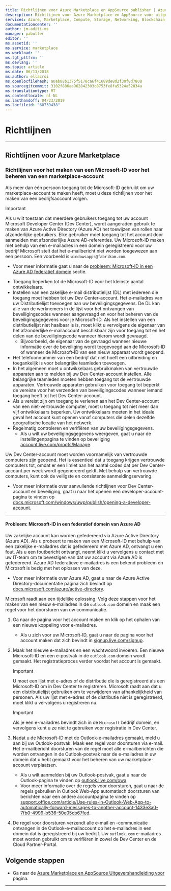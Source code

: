 ```yaml
---
title: Richtlijnen voor Azure Marketplace en AppSource publisher | Azure
description: Richtlijnen voor Azure Marketplace en AppSource voor uitgevers van app- en service
services: Azure, Marketplace, Compute, Storage, Networking, Blockchain, Security
documentationcenter: ''
author: jm-aditi-ms
manager: pabutler
editor: ''
ms.assetid: ''
ms.service: marketplace
ms.workload: ''
ms.tgt_pltfrm: ''
ms.devlang: ''
ms.topic: article
ms.date: 06/13/2018
ms.author: ellacroi
ms.openlocfilehash: a0ab88b1375f5178ca6f41689de8d2f30f8d7808
ms.sourcegitcommit: 3102f886aa962842303c8753fe8fa5324a52834a
ms.translationtype: MT
ms.contentlocale: nl-NL
ms.lasthandoff: 04/23/2019
ms.locfileid: "60739438"
---
```

# <a name="guidelines"></a>Richtlijnen  

<!--
## Guidelines for AppSource  
-->
---

## <a name="guidelines-for-azure-marketplace"></a>Richtlijnen voor Azure Marketplace  

### <a name="guidelines-for-creating-a-microsoft-id-to-manage-a-marketplace-account"></a>Richtlijnen voor het maken van een Microsoft-ID voor het beheren van een marketplace-account  
Als meer dan één persoon toegang tot de Microsoft-ID gebruikt om uw marketplace-account te maken heeft, moet u deze richtlijnen voor het maken van een bedrijfsaccount volgen. 

>[!IMPORTANT]
>Als u wilt toestaan dat meerdere gebruikers toegang tot uw account Microsoft Developer Center (Dev Center), wordt aangeraden gebruik te maken van Azure Active Directory (Azure AD) het toewijzen van rollen naar afzonderlijke gebruikers. Elke gebruiker moet toegang tot het account door aanmelden met afzonderlijke Azure AD-referenties. Uw Microsoft-ID maken met behulp van een e-mailadres in een domein geregistreerd voor uw bedrijf Microsoft stelt dat het e-mailbericht niet worden toegewezen aan een persoon. Een voorbeeld is `windowsapps@fabrikam.com`.  
>*   Voor meer informatie gaat u naar de [probleem: Microsoft-ID in een Azure AD federatief domein](#issue-microsoft-id-in-an-azure-ad-federated-domain) sectie.  

*   Toegang beperken tot de Microsoft-ID voor het kleinste aantal ontwikkelaars. 
*   Instellen van een zakelijke e-mail distributielijst (DL) met iedereen die toegang moet hebben tot uw Dev Center-account. Het e-mailadres van uw Distributielijst toevoegen aan uw beveiligingsgegevens. De DL kan alle van de werknemers in de lijst voor het ontvangen van beveiligingscodes wanneer aangevraagd en voor het beheren van de beveiligingsgegevens voor je Microsoft-ID. Als het instellen van een distributielijst niet haalbaar is is, moet klikt u vervolgens de eigenaar van het afzonderlijke e-mailaccount beschikbaar zijn voor toegang tot en het delen van de beveiligingscode wanneer hierom wordt gevraagd.  
    *   Bijvoorbeeld, de eigenaar van de gevraagd wanneer nieuwe informatie over de beveiliging wordt toegevoegd aan de Microsoft-ID of wanneer de Microsoft-ID van een nieuw apparaat wordt geopend.  
*   Het telefoonnummer van een bedrijf dat niet hoeft een uitbreiding en toegankelijk is voor belangrijke teamleden toevoegen.  
*   In het algemeen moet u ontwikkelaars gebruikmaken van vertrouwde apparaten aan te melden bij uw Dev Center-account instellen. Alle belangrijke teamleden moeten hebben toegang tot de vertrouwde apparaten. Vertrouwde apparaten gebruiken voor toegang tot beperkt de vereiste voor het verzenden van beveiligingscodes wanneer iemand toegang heeft tot het Dev Center-account.  
*   Als u vereist zijn om toegang te verlenen aan het Dev Center-account van een niet-vertrouwde computer, moet u toegang tot niet meer dan vijf ontwikkelaars beperken. Uw ontwikkelaars moeten in het ideale geval het account kunt openen vanaf computers die delen dezelfde geografische locatie van het netwerk.  
*   Regelmatig controleren en verifiëren van uw beveiligingsgegevens.  
    *   Als u wilt uw beveiligingsgegevens weergeven, gaat u naar de instellingenpagina te vinden op beveiliging [account.live.com/proofs/Manage](https://account.live.com/proofs/Manage).

Uw Dev Center-account moet worden voornamelijk van vertrouwde computers zijn geopend. Het is essentieel dat u toegang krijgen vertrouwde computers tot, omdat er een limiet aan het aantal codes dat per Dev Center-account per week wordt gegenereerd geldt. Met behulp van vertrouwde computers, kunt ook de veiligste en consistente aanmeldingservaring. 
*   Voor meer informatie over aanvullende richtlijnen voor Dev Center-account en beveiliging, gaat u naar het openen een developer-account-pagina te vinden op [docs.microsoft.com/windows/uwp/publish/opening-a-developer-account](https://docs.microsoft.com/windows/uwp/publish/opening-a-developer-account). 

---

#### <a name="issue-microsoft-id-in-an-azure-ad-federated-domain"></a>Probleem: Microsoft-ID in een federatief domein van Azure AD  
Uw zakelijke account kan worden gefedereerd via Azure Active Directory (Azure AD). Als u probeert te maken van een Microsoft-ID met behulp van een zakelijke e-mailadres dat is gefedereerd met Azure AD, ontvangt u een fout. Als u een foutbericht ontvangt, neemt klikt u vervolgens u contact met uw IT-team om te bevestigen van dat uw account via Azure AD is gefedereerd. Azure AD federatieve e-mailadres is een bekend probleem en Microsoft is bezig met het oplossen van deze.  
*   Voor meer informatie over Azure AD, gaat u naar de Azure Active Directory-documentatie pagina zich bevindt op [docs.microsoft.com/azure/active-directory](https://docs.microsoft.com/azure/active-directory).

Microsoft raadt aan een tijdelijke oplossing. Volg deze stappen voor het maken van een nieuw e-mailadres in de `outlook.com` domein en maak een regel voor het doorsturen van uw communicatie.  
1.  Ga naar de pagina voor het account maken en klik op het ophalen van een nieuwe koppeling voor e-mailadres. 
    *   Als u zich voor uw Microsoft-ID, gaat u naar de pagina voor het account maken dat zich bevindt in [signup.live.com/signup](https://signup.live.com/signup).  
2.  Maak het nieuwe e-mailadres en een wachtwoord invoeren. Een nieuwe Microsoft-ID en een e-postvak in de `outlook.com` domein wordt gemaakt. Het registratieproces verder voordat het account is gemaakt.  

    >[!IMPORTANT]
    >U moet een lijst met e-adres of de distributie die is geregistreerd als een Microsoft-ID om in Dev Center te registreren. Microsoft raadt aan dat u een distributielijst gebruiken om te verwijderen van afhankelijkheid van personen. Als uw lijst met e-adres of de distributie niet is geregistreerd, moet klikt u vervolgens u registreren nu.    

    >[!Important]
    >Als je een e-mailadres bevindt zich in de `Microsoft` bedrijf domein, en vervolgens kunt u ze niet te gebruiken voor registratie in Dev Center.  

3.  Nadat u de Microsoft-ID met de Outlook-e-mailadres gemaakt, meld u aan bij uw Outlook-postvak. Maak een regel voor doorsturen via e-mail. Het e-mailbericht doorsturen van de regel moet alle e-mailberichten die worden ontvangen in de Outlook-postvak naar de e-mailadres in uw domein dat u hebt gemaakt voor het beheren van uw marketplace-account verplaatsen.  
    *   Als u wilt aanmelden bij uw Outlook-postvak, gaat u naar de Outlook-pagina te vinden op [outlook.live.com/owa](https://outlook.live.com/owa).  
    *   Voor meer informatie over de regels voor doorsturen, gaat u naar de regels gebruiken in Outlook Web-App automatisch doorsturen van berichten naar een andere accountpagina te vinden op [support.office.com/article/Use-rules-in-Outlook-Web-App-to-automatically-forward-messages-to-another-account-1433e3a0-7fb0-4999-b536-50e05cb67fed](https://support.office.com/article/Use-rules-in-Outlook-Web-App-to-automatically-forward-messages-to-another-account-1433e3a0-7fb0-4999-b536-50e05cb67fed).  

1.  De regel voor doorsturen verzendt alle e-mail en -communicatie ontvangen in de Outlook-e-mailaccount op het e-mailadres in een domein dat is geregistreerd bij uw bedrijf. Uw `outlook.com` e-mailadres moet worden gebruikt om te verifiëren in zowel de Dev Center en de Cloud Partner-Portal.  

## <a name="next-steps"></a>Volgende stappen
*   Ga naar de [Azure Marketplace en AppSource Uitgevershandleiding voor](./marketplace-publishers-guide.md) pagina.  
 
---

